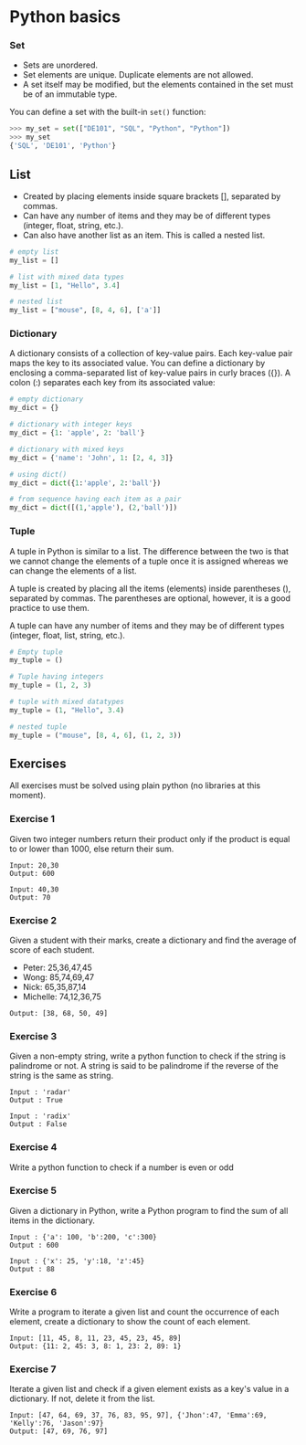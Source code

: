 # Python basics 

### Set
* Sets are unordered.
* Set elements are unique. Duplicate elements are not allowed.
* A set itself may be modified, but the elements contained in the set must be of an immutable type.

You can define a set with the built-in `set()` function:

```python
>>> my_set = set(["DE101", "SQL", "Python", "Python"])
>>> my_set
{'SQL', 'DE101', 'Python'}
```

## List 

* Created by placing elements inside square brackets [], separated by commas.
* Can have any number of items and they may be of different types (integer, float, string, etc.).
* Can also have another list as an item. This is called a nested list.


```python
# empty list
my_list = []

# list with mixed data types
my_list = [1, "Hello", 3.4]

# nested list
my_list = ["mouse", [8, 4, 6], ['a']]
```

### Dictionary

A dictionary consists of a collection of key-value pairs. Each key-value pair maps the key to its associated value.
You can define a dictionary by enclosing a comma-separated list of key-value pairs in curly braces ({}). 
A colon (:) separates each key from its associated value:

```python
# empty dictionary
my_dict = {}

# dictionary with integer keys
my_dict = {1: 'apple', 2: 'ball'}

# dictionary with mixed keys
my_dict = {'name': 'John', 1: [2, 4, 3]}

# using dict()
my_dict = dict({1:'apple', 2:'ball'})

# from sequence having each item as a pair
my_dict = dict([(1,'apple'), (2,'ball')])
```

### Tuple

A tuple in Python is similar to a list. The difference between the two is that we cannot change the  elements of a tuple 
once it is assigned whereas we can change the elements of a list.

A tuple is created by placing all the items (elements) inside parentheses (), separated by commas. The parentheses are optional, however, it is a good practice to use them.

A tuple can have any number of items and they may be of different types (integer, float, list, string, etc.).

```python
# Empty tuple
my_tuple = ()

# Tuple having integers
my_tuple = (1, 2, 3)

# tuple with mixed datatypes
my_tuple = (1, "Hello", 3.4)

# nested tuple
my_tuple = ("mouse", [8, 4, 6], (1, 2, 3))
```

## Exercises
All exercises must be solved using plain python (no libraries at this moment).

### Exercise 1
Given two integer numbers return their product only if the product is equal to or lower than 1000, else return their sum.

```
Input: 20,30
Output: 600

Input: 40,30
Output: 70 
```

### Exercise 2
Given a student with their marks, create a dictionary and find the average of score of each student. 

* Peter: 25,36,47,45
* Wong: 85,74,69,47
* Nick: 65,35,87,14
* Michelle: 74,12,36,75

```
Output: [38, 68, 50, 49]
```

### Exercise 3
Given a non-empty string, write a python function to check if the string is palindrome or not. 
A string is said to be palindrome if the reverse of the string is the same as string. 

```
Input : 'radar'
Output : True

Input : 'radix'
Output : False
```


### Exercise 4
Write a python function to check if a number is even or odd

### Exercise 5
Given a dictionary in Python, write a Python program to find the sum of all items in the dictionary.

```
Input : {'a': 100, 'b':200, 'c':300}
Output : 600

Input : {'x': 25, 'y':18, 'z':45}
Output : 88
```

### Exercise 6
Write a program to iterate a given list and count the occurrence of each element,  create a dictionary to show the count of each element.

```
Input: [11, 45, 8, 11, 23, 45, 23, 45, 89]
Output: {11: 2, 45: 3, 8: 1, 23: 2, 89: 1}
```

### Exercise 7
Iterate a given list and check if a given element exists as a key's value in a dictionary. If not, delete it from the list.

```
Input: [47, 64, 69, 37, 76, 83, 95, 97], {'Jhon':47, 'Emma':69, 'Kelly':76, 'Jason':97}
Output: [47, 69, 76, 97]
```

